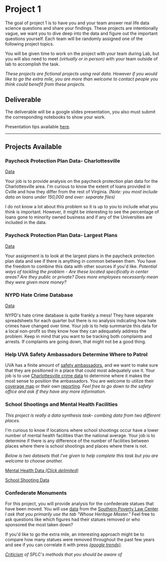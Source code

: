 # Project 1

The goal of project 1 is to have you and your team answer real life data science questions and share your findings.  These projects are intentionally vague, we want you to dive deep into the data and figure out the important questions yourself. Each team will be randomly assigned one of the following project topics. 

You will be given time to work on the project with your team during Lab, but you will also need to meet *(virtually or in person)* with your team outside of lab to accomplish the task. 



*These projects are fictional projects using real data. However if you would like to go the extra mile, you are more than welcome to contact people you think could benefit from these projects.*



## Deliverable

The deliverable will be a google slides presentation, you also must submit the corresponding notebooks to show your work.

Presentation tips available [here](/help/presentationtips). 

---



## Projects Available 



### Paycheck Protection Plan Data- Charlottesville 

[Data](https://home.treasury.gov/policy-issues/cares-act/assistance-for-small-businesses/sba-paycheck-protection-program-loan-level-data)

Your job is to provide analysis on the paycheck protection plan data for the Charlottesville area. I'm curious to know the extent of loans provided in Cville and how they differ from the rest of Virginia.  *(Note: you most include data on loans under 150,000 and over: separate files)* 

I do not know a lot about this problem so it is up to you to include what you think is important. However, it might be interesting to see the percentage of loans gone to minority owned business  and if any of the Universities are included in the data. 

### Paycheck Protection Plan Data- Largest Plans 

[Data](https://home.treasury.gov/policy-issues/cares-act/assistance-for-small-businesses/sba-paycheck-protection-program-loan-level-data)

Your assignment is to look at the largest plans in the paycheck protection plan data and see if there is anything in common between them.  You have the freedom to combine this data with other sources if you'd like. *Potential ways of tackling the problem - Are these located specifically in center areas? Are they public or private? Does more employees necessarily mean they were given more money?*





### NYPD Hate Crime Database

[Data](https://www1.nyc.gov/site/nypd/stats/reports-analysis/hate-crimes.page)



NYPD's hate crime database is quite frankly a mess! They have separate spreadsheets for each quarter but there is no analysis indicating how hate crimes have changed over time. Your job is to help summarize this data for a local non-profit so they know how they can adequately address the problem. Keep in mind that you want to be tracking both complaints and arrests. If complaints are going down, that might not be a good thing. 





### Help UVA Safety Ambassadors Determine Where to Patrol

UVA has a finite amount of [safety ambassadors](https://ambassadors.uvapolice.virginia.edu/), and we want to make sure that they are positioned in a place that could most adequately use it. Your job is to use [Charlottesville crime data](https://opendata.charlottesville.org/datasets/d1877e350fad45d192d233d2b2600156_6) to determine where it makes the most sense to position the ambassadors. You are welcome to utilize their [coverage map](https://ambassadors.uvapolice.virginia.edu/sites/ambassadors.uvapolice.virginia.edu/files/AmbassadorMap2018.pdf) or their own [reporting](https://ambassadors.uvapolice.virginia.edu/ambassador-highlights). *Feel free to go down to the safety office and ask if they have any more information.*



### School Shootings and Mental Health Facilities

*This project is really a data synthesis task- combing data from two different places.*



I'm curious to know if locations where school shootings occur have a lower number of mental health facilities than the national average. Your job is to determine if there is any  difference of the number of facilities between places where there is school shootings and places where there is not. 

*Below is two datasets that I've given to help complete this task but you are welcome to choose another.*



[Mental Health Data *(Click delimited)*](https://www.datafiles.samhsa.gov/study-dataset/national-mental-health-services-survey-2019-n-mhss-2019-ds0001-nid18959)

[School Shooting Data](https://www.kaggle.com/ecodan/school-shootings-us-1990present/data)



### Confederate Monuments

For this project, you will provide analysis for the confederate statues that have been moved. You will use [data](https://docs.google.com/spreadsheets/d/1W4H2qa2THM1ni53QYZftGob_k_Bf9HreFAtCERfjCIU/edit?pli=1#gid=1205021846) from the [Southern Poverty Law Center](https://www.splcenter.org/20190201/whose-heritage-public-symbols-confederacy#Download%20the%20data).  *I ask that you primarily use the tab "Whose Heritage Master."* Feel free to ask questions like which figures had their statues removed or who sponsored the most taken down? 

If you'd like to go the extra mile, an interesting approach might be to compare how many statues were removed throughout the past few years and see if you can correlate it with press *[(google trends)](https://trends.google.com/trends/?geo=US)*.



*[Criticism](https://www.washingtonpost.com/news/magazine/wp/2018/11/08/feature/is-the-southern-poverty-law-center-judging-hate-fairly/) of SPLC's methods that you should be aware of*





